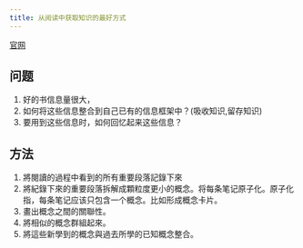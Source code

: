 ```yaml
---
title: 从阅读中获取知识的最好方式
---
```

[官网](https://wiki.heptabase.com/the-best-way-to-acquire-knowledge-from-readings?lang=zh-Hant)

## 问题
1. 好的书信息量很大，
  1. 如何将这些信息整合到自己已有的信息框架中？(吸收知识,留存知识)
  2. 要用到这些信息时，如何回忆起来这些信息？

## 方法
1. 將閱讀的過程中看到的所有重要段落記錄下來
2. 將紀錄下來的重要段落拆解成顆粒度更小的概念。将每条笔记原子化。原子化指，每条笔记应该只包含一个概念。比如形成概念卡片。
3. 畫出概念之間的關聯性。
4. 將相似的概念群組起來。
5. 將這些新學到的概念與過去所學的已知概念整合。

